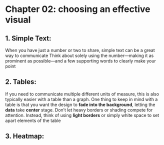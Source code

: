 # Chapter 02: choosing an effective visual
## 1. **Simple Text**:
When you have just a number or two to share, simple text can be a great way to communicate
Think about solely using the number—making it as prominent as possible—and a few supporting words to clearly make your point
## 2. **Tables**:
If you need to communicate multiple different units of measure, this is also typically easier with a table than a graph.
One thing to keep in mind with a table is that you want the design to **fade into the background**, letting the **data** take **center** stage. Don’t let heavy borders or shading compete for attention. Instead, think of using **light borders** or simply white space to set apart elements of the table
## 3. **Heatmap**:

